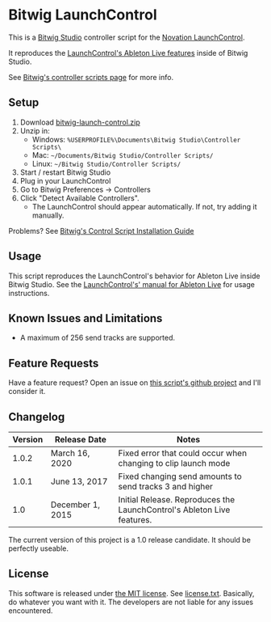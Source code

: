 # Bitwig LaunchControl

This is a [Bitwig Studio](http://www.bitwig.com) controller script for the
[Novation LaunchControl](http://global.novationmusic.com/launch/launch-control).

It reproduces the
[LaunchControl's Ableton Live features](http://global.novationmusic.com/sites/default/files/novation/downloads/7375/launch-control-ableton-live-guide.pdf)
inside of Bitwig Studio.

See [Bitwig's controller scripts page](http://www.bitwig.com/en/community/control_scripts.html) for more info.


## Setup

1. Download [bitwig-launch-control.zip](https://github.com/adamjmurray/bitwig-launch-control/archive/master.zip)
2. Unzip in:
    * Windows: `%USERPROFILE%\Documents\Bitwig Studio\Controller Scripts\`
    * Mac: `~/Documents/Bitwig Studio/Controller Scripts/`
    * Linux: `~/Bitwig Studio/Controller Scripts/`
3. Start / restart Bitwig Studio
4. Plug in your LaunchControl
5. Go to Bitwig Preferences &rarr; Controllers
6. Click "Detect Available Controllers".
    * The LaunchControl should appear automatically. If not, try adding it manually.

Problems? See [Bitwig's Control Script Installation Guide](http://www.bitwig.com/en/community/control_scripts/installation_guide)


## Usage

This script reproduces the LaunchControl's behavior for Ableton Live inside Bitwig Studio.
See the [LaunchControl's' manual for Ableton Live](http://global.novationmusic.com/sites/default/files/novation/downloads/7375/launch-control-ableton-live-guide.pdf)
for usage instructions.


## Known Issues and Limitations

- A maximum of 256 send tracks are supported.


## Feature Requests

Have a feature request?
Open an issue on [this script's github project](https://github.com/adamjmurray/bitwig-launch-control/issues)
and I'll consider it.


## Changelog

| Version | Release&nbsp;Date | Notes |
| ------- | ------------ | ----- |
| 1.0.2   | March 16, 2020 | Fixed error that could occur when changing to clip launch mode
| 1.0.1   | June 13, 2017 | Fixed changing send amounts to send tracks 3 and higher
| 1.0     | December 1, 2015 | Initial Release. Reproduces the LaunchControl's Ableton Live features.

The current version of this project is a 1.0 release candidate. It should be perfectly useable.


## License

This software is released under [the MIT license](https://en.wikipedia.org/wiki/MIT_License).
See [license.txt](https://github.com/adamjmurray/bitwig-launch-control/blob/master/license.txt).
Basically, do whatever you want with it. The developers are not liable for any issues encountered.
